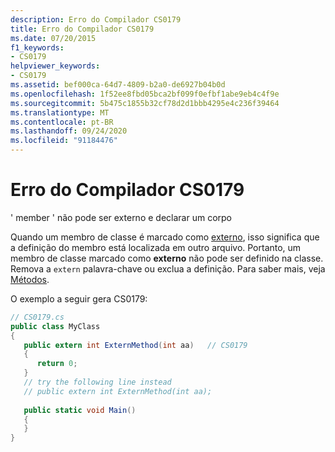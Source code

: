 ```yaml
---
description: Erro do Compilador CS0179
title: Erro do Compilador CS0179
ms.date: 07/20/2015
f1_keywords:
- CS0179
helpviewer_keywords:
- CS0179
ms.assetid: bef000ca-64d7-4809-b2a0-de6927b04b0d
ms.openlocfilehash: 1f52ee8fbd05bca2bf099f0efbf1abe9eb4c4f9e
ms.sourcegitcommit: 5b475c1855b32cf78d2d1bbb4295e4c236f39464
ms.translationtype: MT
ms.contentlocale: pt-BR
ms.lasthandoff: 09/24/2020
ms.locfileid: "91184476"
---
```

# <a name="compiler-error-cs0179"></a>Erro do Compilador CS0179

' member ' não pode ser externo e declarar um corpo  
  
 Quando um membro de classe é marcado como [externo](../language-reference/keywords/extern.md), isso significa que a definição do membro está localizada em outro arquivo. Portanto, um membro de classe marcado como **externo** não pode ser definido na classe. Remova a `extern` palavra-chave ou exclua a definição. Para saber mais, veja [Métodos](../programming-guide/classes-and-structs/methods.md).  
  
 O exemplo a seguir gera CS0179:  
  
```csharp  
// CS0179.cs  
public class MyClass  
{  
   public extern int ExternMethod(int aa)   // CS0179  
   {  
      return 0;  
   }  
   // try the following line instead  
   // public extern int ExternMethod(int aa);  
  
   public static void Main()  
   {  
   }  
}  
```
